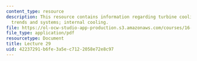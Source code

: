 ```yaml
---
content_type: resource
description: This resource contains information regarding turbine cooling; general
  trends and systems; internal cooling.
file: https://ol-ocw-studio-app-production.s3.amazonaws.com/courses/16-50-introduction-to-propulsion-systems-spring-2012/42237291b6fe3a5ec7122058e72e8c97_MIT16_50S12_lec29.pdf
file_type: application/pdf
resourcetype: Document
title: Lecture 29
uid: 42237291-b6fe-3a5e-c712-2058e72e8c97
---
```

